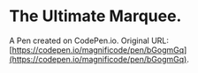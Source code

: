 # The Ultimate Marquee.

A Pen created on CodePen.io. Original URL: [https://codepen.io/magnificode/pen/bGogmGq](https://codepen.io/magnificode/pen/bGogmGq).


